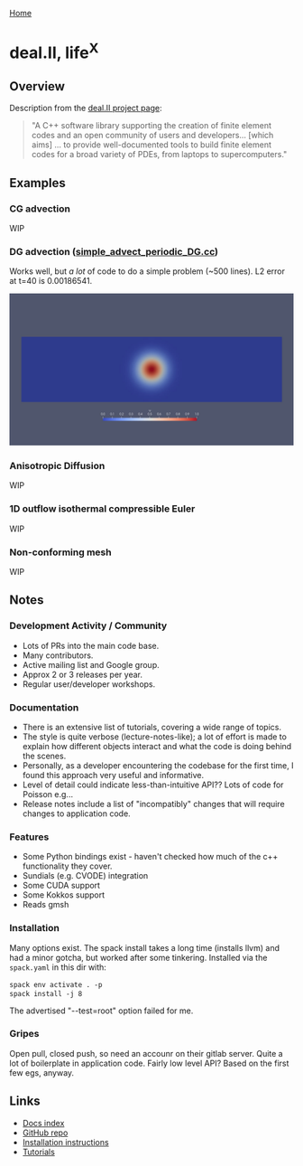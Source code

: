 [Home](../readme.md)
# deal.II, life<sup>X</sup>

## Overview
Description from the [deal.II project page](https://fenicsproject.org/):

> "A C++ software library supporting the creation of finite element codes and an open community of users and developers... [which aims] ... to provide well-documented tools to build finite element codes for a broad variety of PDEs, from laptops to supercomputers."

## Examples

### CG advection

WIP

### DG advection ([simple_advect_periodic_DG.cc](examples/advectionDG/simple_advect_periodic_DG.cc))

Works well, but *a lot* of code to do a simple problem (~500 lines).
L2 error at t=40 is 0.00186541.

<img src="examples/advectionDG/postproc/dealii_advection_DG.gif" width="600">


### Anisotropic Diffusion

WIP
<!-- ### Anisotropic Diffusion ([aniso_diffusion_DeluzetNarski.py](examples/aniso_diffusion/aniso_diffusion_DeluzetNarski.py)) -->

<!-- <img src="examples/aniso_diffusion/output/aniso_diffa0_m0_4bcs_160x160.png" width="400" style="margin-right: 1.5rem">
<img src="examples/aniso_diffusion/output/aniso_diffa2_m1_4bcs_160x160.png" width="400" style="margin-right: 1.5rem">
<img src="examples/aniso_diffusion/output/aniso_diffa2_m10_4bcs_160x160.png" width="400" style="margin-right: 1.5rem"> -->


### 1D outflow isothermal compressible Euler
<!-- ### 1D outflow isothermal compressible Euler ([SOL1D_DG.py](examples/1doutflow/SOL1D_DG.py)) -->

WIP

### Non-conforming mesh
<!-- ### Non-conforming mesh ([non-conforming.py](examples/non-conformal_mesh/non-conforming.py)) -->
WIP


## Notes

### Development Activity / Community
- Lots of PRs into the main code base.
- Many contributors.
- Active mailing list and Google group.
- Approx 2 or 3 releases per year.
- Regular user/developer workshops.

### Documentation
- There is an extensive list of tutorials, covering a wide range of topics.
- The style is quite verbose (lecture-notes-like); a lot of effort is made to explain how different objects interact and what the code is doing behind the scenes.
- Personally, as a developer encountering the codebase for the first time, I found this approach very useful and informative.
- Level of detail could indicate less-than-intuitive API?? Lots of code for Poisson e.g...
- Release notes include a list of "incompatibly" changes that will require changes to application code. 

### Features
- Some Python bindings exist - haven't checked how much of the c++ functionality they cover.
- Sundials (e.g. CVODE) integration
- Some CUDA support
- Some Kokkos support
- Reads gmsh

<!-- 
### General observations
- Enormous codebase -->


### Installation

Many options exist. The spack install takes a long time (installs llvm) and had a minor gotcha, but worked after some tinkering.
Installed via the `spack.yaml` in this dir with:
```
spack env activate . -p
spack install -j 8
```
The advertised "--test=root" option failed for me.

### Gripes
Open pull, closed push, so need an accounr on their gitlab server.
Quite a lot of boilerplate in application code.
Fairly low level API? Based on the first few egs, anyway.

## Links

- [Docs index](https://www.dealii.org/current/index.html)
- [GitHub repo](https://github.com/dealii/dealii)
- [Installation instructions](https://www.dealii.org/current/readme.html)
- [Tutorials](https://www.dealii.org/current/doxygen/deal.II/Tutorial.html)
